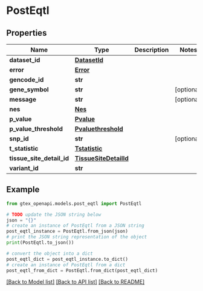 # PostEqtl


## Properties

Name | Type | Description | Notes
------------ | ------------- | ------------- | -------------
**dataset_id** | [**DatasetId**](DatasetId.md) |  | 
**error** | [**Error**](Error.md) |  | 
**gencode_id** | **str** |  | 
**gene_symbol** | **str** |  | [optional] 
**message** | **str** |  | [optional] 
**nes** | [**Nes**](Nes.md) |  | 
**p_value** | [**Pvalue**](Pvalue.md) |  | 
**p_value_threshold** | [**Pvaluethreshold**](Pvaluethreshold.md) |  | 
**snp_id** | **str** |  | [optional] 
**t_statistic** | [**Tstatistic**](Tstatistic.md) |  | 
**tissue_site_detail_id** | [**TissueSiteDetailId**](TissueSiteDetailId.md) |  | 
**variant_id** | **str** |  | 

## Example

```python
from gtex_openapi.models.post_eqtl import PostEqtl

# TODO update the JSON string below
json = "{}"
# create an instance of PostEqtl from a JSON string
post_eqtl_instance = PostEqtl.from_json(json)
# print the JSON string representation of the object
print(PostEqtl.to_json())

# convert the object into a dict
post_eqtl_dict = post_eqtl_instance.to_dict()
# create an instance of PostEqtl from a dict
post_eqtl_from_dict = PostEqtl.from_dict(post_eqtl_dict)
```
[[Back to Model list]](../README.md#documentation-for-models) [[Back to API list]](../README.md#documentation-for-api-endpoints) [[Back to README]](../README.md)



